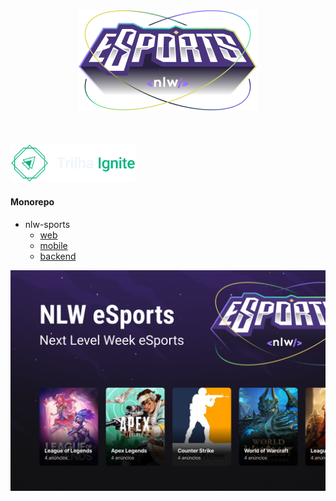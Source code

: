 <div align="center">
  <img src=".github/logo.png">
</div>
<br/>
<br/>
<br/>

<img src=".github/mission-ignite.png" width="200">

#### Monorepo

- nlw-sports
  - [web](https://github.com/mauriciogirardi/nlw-sports/tree/main/web)
  - [mobile](https://github.com/mauriciogirardi/nlw-sports/tree/main/mobile)
  - [backend](https://github.com/mauriciogirardi/nlw-sports/tree/main/backend)

<img src=".github/capa.png" width="900">
